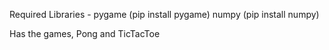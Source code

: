 Required Libraries - pygame (pip install pygame)
                     numpy (pip install numpy)

Has the games, Pong and TicTacToe

